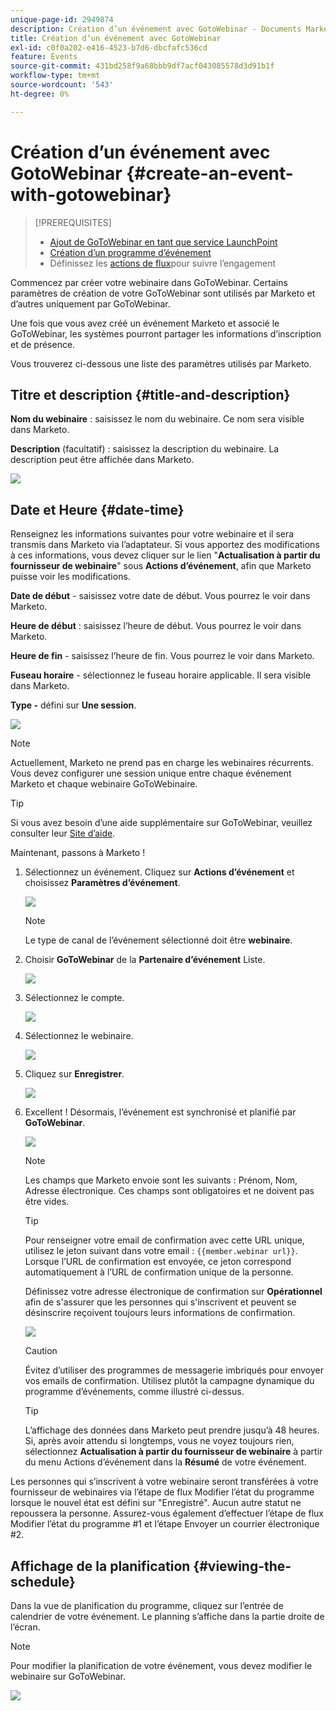 ```yaml
---
unique-page-id: 2949874
description: Création d’un événement avec GotoWebinar - Documents Marketo - Documentation du produit
title: Création d’un événement avec GotoWebinar
exl-id: c0f0a202-e416-4523-b7d6-dbcfafc536cd
feature: Events
source-git-commit: 431bd258f9a68bbb9df7acf043085578d3d91b1f
workflow-type: tm+mt
source-wordcount: '543'
ht-degree: 0%

---
```


# Création d’un événement avec GotoWebinar {#create-an-event-with-gotowebinar}

>[!PREREQUISITES]
>
>* [Ajout de GoToWebinar en tant que service LaunchPoint](/help/marketo/product-docs/administration/additional-integrations/add-gotowebinar-as-a-launchpoint-service.md)
>* [Création d’un programme d’événement](/help/marketo/product-docs/demand-generation/events/understanding-events/create-a-new-event-program.md)
>* Définissez les [actions de flux](/help/marketo/product-docs/core-marketo-concepts/smart-campaigns/flow-actions/add-a-flow-step-to-a-smart-campaign.md)pour suivre l’engagement

Commencez par créer votre webinaire dans GoToWebinar. Certains paramètres de création de votre GoToWebinar sont utilisés par Marketo et d’autres uniquement par GoToWebinar.

Une fois que vous avez créé un événement Marketo et associé le GoToWebinar, les systèmes pourront partager les informations d’inscription et de présence.

Vous trouverez ci-dessous une liste des paramètres utilisés par Marketo.

## Titre et description {#title-and-description}

**Nom du webinaire** : saisissez le nom du webinaire. Ce nom sera visible dans Marketo.

**Description** (facultatif) : saisissez la description du webinaire. La description peut être affichée dans Marketo.

![](assets/image2015-5-28-15-3a1-3a36.png)

## Date et Heure {#date-time}

Renseignez les informations suivantes pour votre webinaire et il sera transmis dans Marketo via l’adaptateur. Si vous apportez des modifications à ces informations, vous devez cliquer sur le lien &quot;**Actualisation à partir du fournisseur de webinaire**&quot; sous **Actions d’événement**, afin que Marketo puisse voir les modifications.

**Date de début** - saisissez votre date de début. Vous pourrez le voir dans Marketo.

**Heure de début** : saisissez l’heure de début. Vous pourrez le voir dans Marketo.

**Heure de fin** - saisissez l’heure de fin. Vous pourrez le voir dans Marketo.

**Fuseau horaire** - sélectionnez le fuseau horaire applicable. Il sera visible dans Marketo.

**Type -** défini sur **Une session**.

![](assets/image2015-5-28-15-3a7-3a1.png)

>[!NOTE]
>
>Actuellement, Marketo ne prend pas en charge les webinaires récurrents. Vous devez configurer une session unique entre chaque événement Marketo et chaque webinaire GoToWebinaire.

>[!TIP]
>
>Si vous avez besoin d’une aide supplémentaire sur GoToWebinar, veuillez consulter leur [Site d’aide](https://support.logmeininc.com/gotowebinar).

Maintenant, passons à Marketo !

1. Sélectionnez un événement. Cliquez sur **Actions d’événement** et choisissez **Paramètres d’événement**.

   ![](assets/image2015-5-14-14-3a53-3a10.png)

   >[!NOTE]
   >
   >Le type de canal de l’événement sélectionné doit être **webinaire**.

1. Choisir **GoToWebinar** de la **Partenaire d’événement** Liste.

   ![](assets/image2015-5-14-14-3a55-3a20.png)

1. Sélectionnez le compte.

   ![](assets/rtaimage-2.png)

1. Sélectionnez le webinaire.

   ![](assets/image2015-5-14-14-3a57-3a31.png)

1. Cliquez sur **Enregistrer**.

   ![](assets/image2015-5-14-14-3a58-3a54.png)

1. Excellent ! Désormais, l’événement est synchronisé et planifié par **GoToWebinar**.

   ![](assets/image2015-5-14-15-3a0-3a47.png)

   >[!NOTE]
   >
   >Les champs que Marketo envoie sont les suivants : Prénom, Nom, Adresse électronique. Ces champs sont obligatoires et ne doivent pas être vides.

   >[!TIP]
   >
   >Pour renseigner votre email de confirmation avec cette URL unique, utilisez le jeton suivant dans votre email : `{{member.webinar url}}`. Lorsque l’URL de confirmation est envoyée, ce jeton correspond automatiquement à l’URL de confirmation unique de la personne.
   >
   >Définissez votre adresse électronique de confirmation sur **Opérationnel** afin de s&#39;assurer que les personnes qui s&#39;inscrivent et peuvent se désinscrire reçoivent toujours leurs informations de confirmation.

   ![](assets/goto-webinar.png)

   >[!CAUTION]
   >
   >Évitez d’utiliser des programmes de messagerie imbriqués pour envoyer vos emails de confirmation. Utilisez plutôt la campagne dynamique du programme d’événements, comme illustré ci-dessus.

   >[!TIP]
   >
   >L’affichage des données dans Marketo peut prendre jusqu’à 48 heures. Si, après avoir attendu si longtemps, vous ne voyez toujours rien, sélectionnez **Actualisation à partir du fournisseur de webinaire** à partir du menu Actions d’événement dans la **Résumé** de votre événement.

Les personnes qui s’inscrivent à votre webinaire seront transférées à votre fournisseur de webinaires via l’étape de flux Modifier l’état du programme lorsque le nouvel état est défini sur &quot;Enregistré&quot;. Aucun autre statut ne repoussera la personne. Assurez-vous également d’effectuer l’étape de flux Modifier l’état du programme #1 et l’étape Envoyer un courrier électronique #2.

## Affichage de la planification  {#viewing-the-schedule}

Dans la vue de planification du programme, cliquez sur l’entrée de calendrier de votre événement. Le planning s’affiche dans la partie droite de l’écran.

>[!NOTE]
>
>Pour modifier la planification de votre événement, vous devez modifier le webinaire sur GoToWebinar.

![](assets/image2015-5-14-15-3a3-3a13.png)

